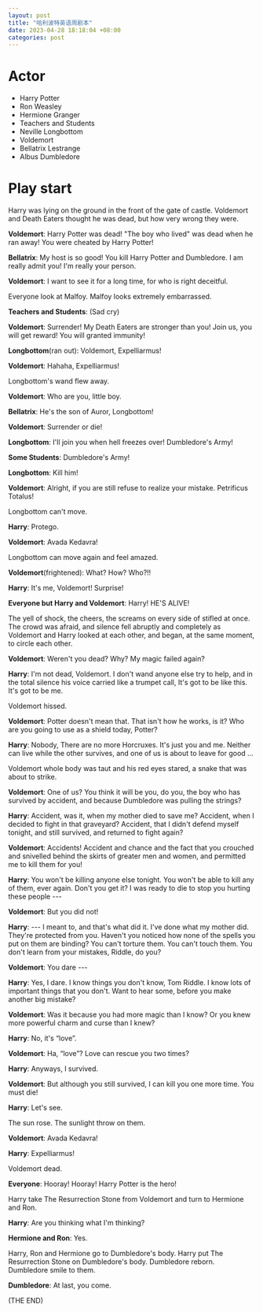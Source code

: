 ```yaml
---
layout: post
title: "哈利波特英语周剧本"
date: 2023-04-28 18:18:04 +08:00
categories: post
---
```


# Actor
- Harry Potter
- Ron Weasley
- Hermione Granger
- Teachers and Students
- Neville Longbottom
- Voldemort
- Bellatrix Lestrange
- Albus Dumbledore

# Play start
Harry was lying on the ground in the front of the gate of castle. Voldemort and Death Eaters thought he was dead, but how very wrong they were.

**Voldemort**: Harry Potter was dead! "The boy who lived" was dead when he ran away! You were cheated by Harry Potter!

**Bellatrix**: My host is so good! You kill Harry Potter and Dumbledore. I am really admit you! I'm really your person.

**Voldemort**: I want to see it for a long time, for who is right deceitful.

Everyone look at Malfoy. Malfoy looks extremely embarrassed.

**Teachers and Students**: (Sad cry)

**Voldemort**: Surrender! My Death Eaters are stronger than you! Join us, you will get reward! You will granted immunity!

**Longbottom**(ran out): Voldemort, Expelliarmus!

**Voldemort**: Hahaha, Expelliarmus!

Longbottom's wand flew away.

**Voldemort**: Who are you, little boy.

**Bellatrix**: He's the son of Auror, Longbottom!

**Voldemort**: Surrender or die!

**Longbottom**: I'll join you when hell freezes over! Dumbledore's Army!

**Some Students**: Dumbledore's Army!

**Longbottom**: Kill him!

**Voldemort**: Alright, if you are still refuse to realize your mistake. Petrificus Totalus!

Longbottom can't move.

**Harry**: Protego.

**Voldemort**: Avada Kedavra!

Longbottom can move again and feel amazed.

**Voldemort**(frightened): What? How? Who?!!

**Harry**: It's me, Voldemort! Surprise!

**Everyone but Harry and Voldemort**: Harry! HE'S ALIVE!

The yell of shock, the cheers, the screams on every side of stifled at once. The crowd was afraid, and silence fell abruptly and completely as Voldemort and Harry looked at each other, and began, at the same moment, to circle each other.

**Voldemort**: Weren't you dead? Why? My magic failed again?

**Harry**: I'm not dead, Voldemort. I don't wand anyone else try to help, and in the total silence his voice carried like a trumpet call, It's got to be like this. It's got to be me.

Voldemort hissed.

**Voldemort**: Potter doesn't mean that. That isn't how he works, is it? Who are you going to use as a shield today, Potter?

**Harry**: Nobody, There are no more Horcruxes. It's just you and me. Neither can live while the other survives, and one of us is about to leave for good ...

Voldemort whole body was taut and his red eyes stared, a snake that was about to strike.

**Voldemort**: One of us? You think it will be you, do you, the boy who has survived by accident, and because Dumbledore was pulling the strings?

**Harry**: Accident, was it, when my mother died to save me? Accident, when I decided to fight in that graveyard? Accident, that I didn't defend myself tonight, and still survived, and returned to fight again?

**Voldemort**: Accidents! Accident and chance and the fact that you crouched and snivelled behind the skirts of greater men and women, and permitted me to kill them for you!

**Harry**: You won't be killing anyone else tonight. You won't be able to kill any of them, ever again. Don't you get it? I was ready to die to stop you hurting these people ---

**Voldemort**: But you did not!

**Harry**: --- I meant to, and that's what did it. I've done what my mother did. They're protected from you. Haven't you noticed how none of the spells you put on them are binding? You can't torture them. You can't touch them. You don't learn from your mistakes, Riddle, do you?

**Voldemort**: You dare ---

**Harry**: Yes, I dare. I know things you don't know, Tom Riddle. I know lots of important things that you don't. Want to hear some, before you make another big mistake?

**Voldemort**: Was it because you had more magic than I know? Or you knew more powerful charm and curse than I knew?

**Harry**: No, it's “love”.

**Voldemort**: Ha, “love”? Love can rescue you two times?

**Harry**: Anyways, I survived.

**Voldemort**: But although you still survived, I can kill you one more time. You must die!

**Harry**: Let's see.

The sun rose. The sunlight throw on them.

**Voldemort**: Avada Kedavra!

**Harry**: Expelliarmus!

Voldemort dead.

**Everyone**: Hooray! Hooray! Harry Potter is the hero!

Harry take The Resurrection Stone from Voldemort and turn to Hermione and Ron.

**Harry**: Are you thinking what I'm thinking?

**Hermione and Ron**: Yes.

Harry, Ron and Hermione go to Dumbledore's body. Harry put The Resurrection Stone on Dumbledore's body. Dumbledore reborn. Dumbledore smile to them.

**Dumbledore**: At last, you come.

(THE END)